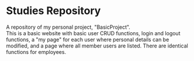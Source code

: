 # Studies Repository
A repository of my personal project, "BasicProject". <br/>
This is a basic website with basic user CRUD functions, login and logout functions, a "my page" for each user where personal details can be modified, and a page where all member users are listed. There are identical functions for employees.
